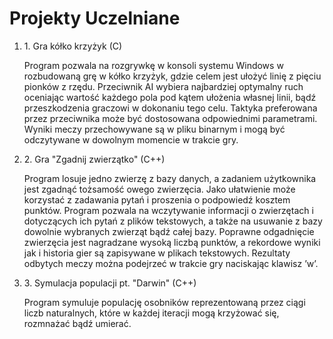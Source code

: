 # Projekty Uczelniane
<ol>
  <li>
    1. Gra kółko krzyżyk (C)
    <p>
      Program pozwala na rozgrywkę w konsoli systemu Windows w rozbudowaną grę w kółko krzyżyk, gdzie celem jest ułożyć linię z pięciu pionków z rzędu. Przeciwnik AI wybiera najbardziej optymalny ruch oceniając wartość każdego pola pod kątem ułożenia własnej linii, bądź przeszkodzenia graczowi w dokonaniu tego celu. Taktyka preferowana przez przeciwnika może być dostosowana odpowiednimi parametrami. Wyniki meczy przechowywane są w pliku binarnym i mogą być odczytywane w dowolnym momencie w trakcie gry.
    </p>
  </li>
  <li>
    2. Gra "Zgadnij zwierzątko" (C++)
    <p>
      Program losuje jedno zwierzę z bazy danych, a zadaniem użytkownika jest zgadnąć tożsamość owego zwierzęcia. Jako ułatwienie może korzystać z zadawania pytań i proszenia o podpowiedź kosztem punktów. Program pozwala na wczytywanie informacji o zwierzętach i dotyczących ich pytań z plików tekstowych, a także na usuwanie z bazy dowolnie wybranych zwierząt bądź całej bazy. Poprawne odgadnięcie zwierzęcia jest nagradzane wysoką liczbą punktów, a rekordowe wyniki jak i historia gier są zapisywane w plikach tekstowych. Rezultaty odbytych meczy można podejrzeć w trakcie gry naciskając klawisz ’w’.
    </p>
  </li>
  <li>
    3. Symulacja populacji pt. "Darwin" (C++)
    <p>
      Program symuluje populację osobników reprezentowaną przez ciągi liczb naturalnych, które w każdej iteracji mogą krzyżować się, rozmnażać bądź umierać.
    </p>
  </li>
</ol>
